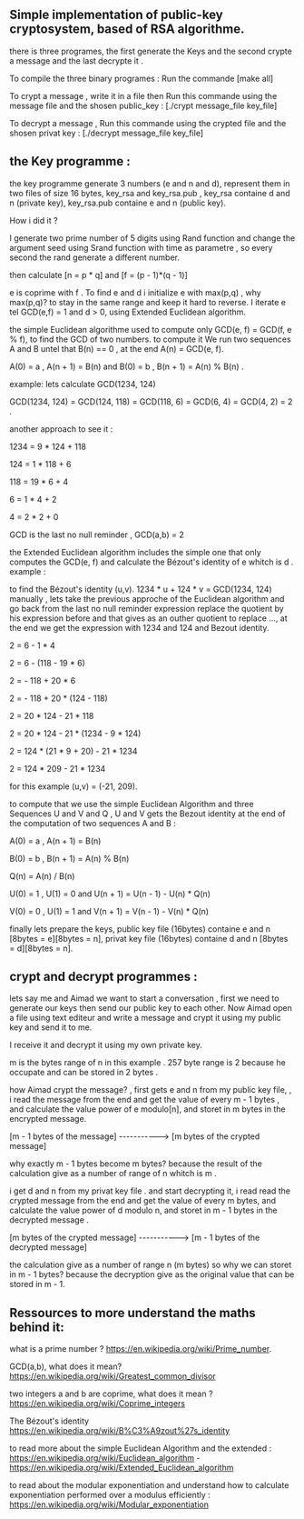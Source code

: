 ## Simple implementation of  public-key cryptosystem, based of RSA algorithme.
there is three programes, the first generate the Keys and the second crypte a message and the last decrypte it .

To compile the three binary programes : Run the commande [make all]

To crypt a message , write it in a file then Run this commande using the message file and the shosen public_key : [./crypt message_file key_file]

To decrypt a message , Run this commande using the crypted file and the shosen privat key : [./decrypt message_file key_file]

## the Key programme :
the key programme generate 3 numbers (e and n and d), represent them in two files of size 16 bytes, key_rsa and key_rsa.pub , key_rsa containe d and n (private key), key_rsa.pub containe e and n (public key).

How i did it ?

I generate two prime number of 5 digits using Rand function and change the argument seed using Srand function with time as parametre , so every second the rand generate a different number.

then calculate [n = p * q] and [f = (p - 1)*(q - 1)]

e is coprime with f . To find e and d i initialize e with max(p,q) , why max(p,q)? to stay in the same range and keep it hard to reverse. I iterate e tel GCD(e,f) = 1 and d > 0,  using Extended Euclidean algorithm.

the simple Euclidean algorithme used to compute only GCD(e, f) = GCD(f, e % f), to find the GCD of two numbers. to compute it We run two sequences A and B untel that B(n) == 0 , at the end A(n) = GCD(e, f).

A(0) = a , A(n + 1) = B(n) and  B(0) = b , B(n + 1) = A(n) % B(n) .

example: lets calculate GCD(1234, 124)

GCD(1234, 124) = GCD(124, 118) = GCD(118, 6) = GCD(6, 4) = GCD(4, 2) = 2 .

another approach to see it :

1234 = 9 * 124 + 118

124 = 1 * 118 + 6

118 = 19 * 6 + 4

6 = 1 * 4 + 2

4 = 2 * 2 + 0

GCD is the last no null reminder , GCD(a,b) = 2

the Extended Euclidean algorithm includes the simple one that only computes the GCD(e, f) and calculate the Bézout's identity of e whitch is d .
example :

to find the Bézout's identity (u,v). 1234 * u + 124 * v = GCD(1234, 124) manually , lets take the previous approche of the Euclidean algorithm and  go back from the last no null reminder expression replace the quotient by his expression before and that gives as an outher quotient to replace ..., at the end we get the expression with 1234 and 124 and Bezout identity.

2 = 6 - 1 * 4

2 = 6 - (118 - 19 * 6)

2 = - 118 + 20 * 6

2 = - 118 + 20 * (124 - 118)

2 = 20 * 124 - 21 * 118

2 = 20 * 124 - 21 * (1234 - 9 * 124)

2 = 124 * (21 * 9 + 20) - 21 * 1234

2 = 124 * 209 - 21 * 1234

for this example (u,v) = (-21, 209).

to compute that we use the simple Euclidean Algorithm and three Sequences U and V and Q , U and V gets the Bezout identity at the end of the computation of two sequences A and B :

A(0) = a , A(n + 1) = B(n)

B(0) = b , B(n + 1) = A(n) % B(n)

Q(n) = A(n) / B(n)

U(0) = 1 , U(1) = 0 and U(n + 1) =  U(n - 1) - U(n) * Q(n)

V(0) = 0 , U(1) = 1 and V(n + 1) =  V(n - 1) - V(n) * Q(n)

finally lets prepare the keys, public key file (16bytes) containe e and n [8bytes = e][8bytes = n], 
                              privat key file (16bytes) containe d and n [8bytes = d][8bytes = n].

## crypt and decrypt programmes : 
lets say me and Aimad we want to start a conversation , first we need to generate our keys then send our public key to each other. 
Now Aimad open a file using text editeur and write a message and crypt it using my public key and send it to me.

I receive it and decrypt it using my own private key.

m is the bytes range of n in this example . 257 byte range is 2 because he occupate and can be stored in 2 bytes .

how Aimad crypt the message? , first gets e and n from my public key file, , i read the message from the end and get the value of every m - 1 bytes , and calculate the value power of e modulo[n], and storet in m bytes in the encrypted message.

[m - 1 bytes of the message] -----------> [m bytes of the crypted message]

why exactly m - 1 bytes become m bytes? because the result of the calculation give as a number of range of n whitch is m .

i get d and n from my privat key file . and start decrypting it, i read read the crypted message from the end and get the value of every m bytes, and calculate the value power of d modulo n, and storet in m - 1 bytes in the decrypted message .

[m bytes of the crypted message] -----------> [m - 1 bytes of the decrypted message]

the calculation give as a number of range n (m bytes) so why we can storet in m - 1 bytes? because the decryption give as the original value that can be stored in m - 1.

## Ressources to more understand the maths behind it:
what is a prime number ? https://en.wikipedia.org/wiki/Prime_number.

GCD(a,b), what does it mean? https://en.wikipedia.org/wiki/Greatest_common_divisor

two integers a and b are coprime, what does it mean ? https://en.wikipedia.org/wiki/Coprime_integers

The Bézout's identity  https://en.wikipedia.org/wiki/B%C3%A9zout%27s_identity

to read more about the simple Euclidean Algorithm and the extended : https://en.wikipedia.org/wiki/Euclidean_algorithm - https://en.wikipedia.org/wiki/Extended_Euclidean_algorithm

to read about the modular exponentiation and understand how to calculate exponentiation performed over a modulus efficiently : https://en.wikipedia.org/wiki/Modular_exponentiation



